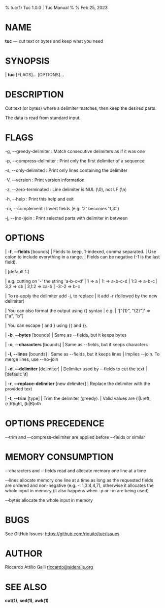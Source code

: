 % tuc(1) Tuc 1.0.0 | Tuc Manual
%
% Feb 25, 2023

NAME
====

**tuc** — cut text or bytes and keep what you need

SYNOPSIS
========

| **tuc** \[FLAGS]... \[OPTIONS]...

DESCRIPTION
===========

Cut text (or bytes) where a delimiter matches, then keep the desired parts.  

The data is read from standard input.

FLAGS
=====

-g, --greedy-delimiter
:   Match consecutive delimiters as if it was one

-p, --compress-delimiter
:   Print only the first delimiter of a sequence

-s, --only-delimited
:   Print only lines containing the delimiter

-V, --version
:   Print version information

-z, --zero-terminated
:   Line delimiter is NUL (\0), not LF (\n)

-h, --help
:   Print this help and exit

-m, --complement
:   Invert fields (e.g. '2' becomes '1,3:')

-j, --(no-)join
:   Print selected parts with delimiter in between


OPTIONS
=======

| **-f**, **--fields** [bounds]
|        Fields to keep, 1-indexed, comma separated.
|        Use colon to include everything in a range.
|        Fields can be negative (-1 is the last field).

|        [default 1:]

|        e.g. cutting on '-' the string 'a-b-c-d'
|          1     => a
|          1:    => a-b-c-d
|          1:3   => a-b-c
|          3,2   => cb
|          3,1:2 => ca-b
|          -3:-2 => b-c

|        To re-apply the delimiter add -j, to replace
|        it add -r (followed by the new delimiter)

|        You can also format the output using {} syntax
|        e.g.
|          '["{1}", "{2}"]' => ["a", "b"]

|        You can escape { and } using {{ and }}.

| **-b**, **--bytes** [bounds]
|        Same as --fields, but it keeps bytes

| **-c**, **--characters** [bounds]
|        Same as --fields, but it keeps characters

| **-l**, **--lines** [bounds]
|        Same as --fields, but it keeps lines
|        Implies --join. To merge lines, use --no-join

| **-d**, **--delimiter** [delimiter]
|        Delimiter used by --fields to cut the text
|        [default: \\t]

| **-r**, **--replace-delimiter** [new delimiter]
|        Replace the delimiter with the provided text

| **-t**, **--trim** [type]
|        Trim the delimiter (greedy).
|        Valid values are (l|L)eft, (r|R)ight, (b|B)oth

OPTIONS PRECEDENCE
==================

--trim and --compress-delimiter are applied before --fields or similar

MEMORY CONSUMPTION
==================

--characters and --fields read and allocate memory one line at a time  

--lines allocate memory one line at a time as long as the requested fields are
 ordered and non-negative (e.g. -l 1,3:4,4,7), otherwise it allocates
 the whole input in memory (it also happens when -p or -m are being used)  

--bytes allocate the whole input in memory

BUGS
====

See GitHub Issues: <https://github.com/riquito/tuc/issues>

AUTHOR
======

Riccardo Attilio Galli <riccardo@sideralis.org>

SEE ALSO
========

**cut(1)**, **sed(1)**, **awk(1)**
